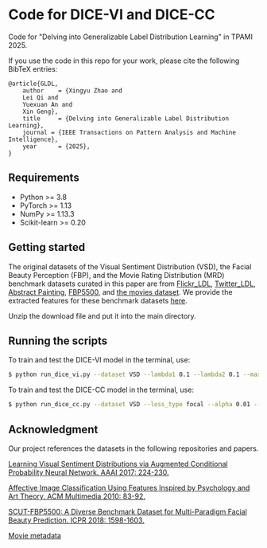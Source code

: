 # Code for DICE-VI and DICE-CC

Code for "Delving into Generalizable Label Distribution Learning" in TPAMI 2025.

If you use the code in this repo for your work, please cite the following BibTeX entries:

```
@article{GLDL,
	author    = {Xingyu Zhao and
	Lei Qi and
	Yuexuan An and
	Xin Geng},
	title     = {Delving into Generalizable Label Distribution Learning},
	journal = {IEEE Transactions on Pattern Analysis and Machine Intelligence},
	year      = {2025},
}
```

## Requirements

- Python >= 3.8
- PyTorch >= 1.13
- NumPy >= 1.13.3
- Scikit-learn >= 0.20

## Getting started

The original datasets of the Visual Sentiment Distribution (VSD), the Facial Beauty Perception (FBP), and the Movie Rating Distribution (MRD) benchmark datasets curated in this paper are from [Flickr\_LDL](https://ojs.aaai.org/index.php/AAAI/article/view/10485), [Twitter\_LDL](https://ojs.aaai.org/index.php/AAAI/article/view/10485), [Abstract Painting](https://dl.acm.org/doi/10.1145/1873951.1873965), [FBP5500](https://ieeexplore.ieee.org/document/8546038/), and [the movies dataset](https://ieeexplore.ieee.org/document/8546038/).  We provide the extracted features for these benchmark datasets [here](https://drive.google.com/file/d/1lWeKhGHxe0nuM68Et-BQduhGkb0WAFJn/view?usp=sharing). 

Unzip the download file and put it into the main directory.

## Running the scripts

To train and test the DICE-VI model in the terminal, use:

```bash
$ python run_dice_vi.py --dataset VSD --lambda1 0.1 --lambda2 0.1 --max_epoch 50 --batch_size 32 --lr 0.001 --device cuda:0 --seed 0
```


To train and test the DICE-CC model in the terminal, use:

```bash
$ python run_dice_cc.py --dataset VSD --loss_type focal --alpha 0.01 --max_epoch 50 --batch_size 32 --lr 0.001 --device cuda:0 --seed 0
```

## Acknowledgment

Our project references the datasets in the following repositories and papers.

[Learning Visual Sentiment Distributions via Augmented Conditional Probability Neural Network. AAAI 2017: 224-230.](https://ojs.aaai.org/index.php/AAAI/article/view/10485)

[Affective Image Classification Using Features Inspired by Psychology and Art Theory. ACM Multimedia 2010: 83-92.](https://dl.acm.org/doi/10.1145/1873951.1873965)

[SCUT-FBP5500: A Diverse Benchmark Dataset for Multi-Paradigm Facial Beauty Prediction. ICPR 2018: 1598-1603.](https://ieeexplore.ieee.org/document/8546038/)

[Movie metadata](https://www.kaggle.com/datasets/karrrimba/movie-metadatacsv/data)






